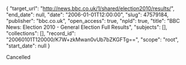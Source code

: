 {
  "target_url": "http://news.bbc.co.uk/1/shared/election2010/results/", 
  "end_date": null, 
  "date": "2006-01-01T12:00:00", 
  "slug": 47579184, 
  "publisher": "bbc.co.uk", 
  "open_access": true, 
  "npld": true, 
  "title": "BBC News: Election 2010 - General Election Full Results", 
  "subjects": [], 
  "collections": [], 
  "record_id": "20060101T120000/K7W+zkMwan0vUb7bZKGFTg==", 
  "scope": "root", 
  "start_date": null
}

Cancelled
